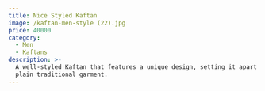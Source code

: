 ```yaml
---
title: Nice Styled Kaftan
image: /kaftan-men-style (22).jpg
price: 40000
category:
  - Men
  - Kaftans
description: >-
  A well-styled Kaftan that features a unique design, setting it apart from a
  plain traditional garment.
---
```


